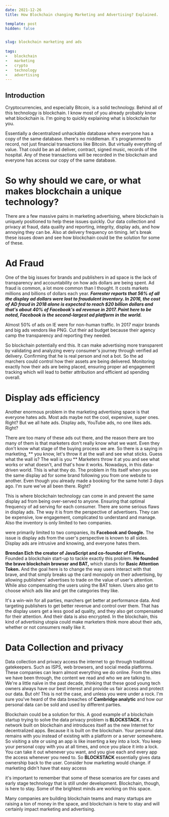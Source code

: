 ```yaml
---
date: 2021-12-26
title: How Blockchain changing Marketing and Advertising? Explained.

template: post
hidden: false


slug: blockchain marketing and ads
  
tags:
-   blockchain
-   marketing
-   crypto
-   technology
-   advertising
---
```

<!-- more -->


<!-- more -->


## Introduction

Cryptocurrencies, and especially Bitcoin, is a solid technology. Behind all of this technology is blockchain. I know most of you already probably know what blockchain is. I'm going to quickly explaining what is blockchain for you. 

Essentially a decentralized unhackable database where everyone has a copy of the same database. there's no middleman. it's programmed to record, not just financial transactions like Bitcoin. But virtually everything of value. That could be an ad deliver, contract, signed music, records of the hospital. Any of these transactions will be recorded in the blockchain and everyone has access our copy of the same database. 

# **So why should we care, or what makes blockchain a unique technology?**

There are a few massive pains in marketing advertising, where blockchain is uniquely positioned to help these issues quickly. Our data collection and privacy at fraud, data quality and reporting, integrity, display ads, and how annoying they can be. Also at delivery frequency on timing. 
let's break these issues down and see how blockchain could be the solution for some of these.

# **Ad Fraud**

One of the big issues for brands and publishers in ad space is the lack of transparency and accountability on how ads dollars are being spent. Ad fraud is common, a lot more common than I thought. It costs markets millions and billions of dollars each year. ***Forrester reports that 56% of all the display ad dollars were lost to fraudulent inventory. In 2016, the cost of AD fraud in 2018 alone is expected to reach $20 billion dollars and that's about 40% of Facebook's ad revenue in 2017. Point here to be noted, Facebook is the second-largest ad platform in the world.***

Almost 50% of ads on IE were for non-human traffic. In 2017 major brands and big ads vendors like PNG. Cut their ad budget because their agency camp the transparency and reporting they needed.

So blockchain potentially end this. It can make advertising more transparent by validating and analyzing every consumer's journey through verified ad delivery. Confirming that he is real person and not a bot. So the ad marchers could control how their assets are being delivered. Monitoring exactly how their ads are being placed, ensuring proper ad engagement tracking which will lead to better attribution and efficient ad spending overall.

# **Display ads efficiency**

Another enormous problem in the marketing advertising space is that everyone hates ads. Most ads maybe not the cool, expensive, super ones. Right? But we all hate ads. Display ads, YouTube ads, no one likes ads. Right?

There are too many of these ads out there, and the reason there are too many of them is that marketers don't really know what we want. Even they don't know what stage of the buying process we are. So there is a saying in marketing, ** you know, let's throw it at the wall and see what sticks. Guess what the wall is? The wall is you ** Marketers throw it at you and see what works or what doesn't, and that's how it works. Nowadays, in this data-driven world. This is what they do. The problem in fits itself when you see the same display ad for some brand following you from one website to another. Even though you already made a booking for the same hotel 3 days ago. I'm sure we've all been there. Right?

This is where blockchain technology can come in and prevent the same display ad from being over-served to anyone. Ensuring that optimal frequency of ad serving for each consumer. There are some serious flaws in display ads. The way it is from the perspective of advertisers. They can be expensive, low engagement, complicated to understand and manage. Also the inventory is only limited to two companies.

were primarily limited to two companies, its **Facebook and Google.** The issue is display ads from the user's perspective is known to all sides. Display ads are intrusive and knowing, and everyone hates them.

**Brendan Eich**  **the creator of JavaScript and co-founder of Firefox.** Founded a blockchain start-up to tackle exactly this problem. **He founded the brave blockchain browser and BAT,** which stands for **Basic Attention Token.** And the goal here is to change the way users interact with that brave, and that simply breaks up the card monopoly on their advertising, by allowing publishers' advertises to trade on the value of user's attention. While also compensating the users using the BAT token. Users also get to choose which ads like and get the categories they like.

It's a win-win for all parties, marchers get better at performance data. And targeting publishers to get better revenue and control over them. That has the display users get a less good ad quality, and they also get compensated for their attention. And their data is also encrypted. In the blockchain, this kind of advertising utopia could make marketers think more about their ads, whether or not consumers really like it.

# **Data Collection and privacy**

Data collection and privacy access the internet to go through traditional gatekeepers. Such as ISPS, web browsers, and social media platforms. These companies can learn almost everything we do online. From the sites we have been through, the content we read and who we are talking to. We're a little naïve in the past decade, thinking that these good young tech owners always have our best interest and provide us fair access and protect our data. But oh! This is not the case, and unless you were under a rock. I'm sure you've heard of the data breaches of **Cambridge analytic** and how our personal data can be sold and used by different parties.

Blockchain could be a solution for this. A good example of a blockchain startup trying to solve the data privacy problem is **BLOCKSTACK.** It's a network built on blockchain and introduces itself as the new Internet for decentralized apps. Because it is built on the blockchain. Your personal data remains with you instead of existing with a platform or a server somewhere. So visiting a site or using an app is like inserting a key into a lock. You keep your personal copy with you at all times, and once you place it into a lock. You can take it out whenever you want, and you give each and every app the access whenever you need to. So **BLOCKSTACK** essentially gives data ownership back to the user. Consider how marketing would change. if marketing didn't have that easy access

it's important to remember that some of these scenarios are for cases and early stage technology that is still under development. Blockchain, though, is here to stay. Some of the brightest minds are working on this space.

Many companies are building blockchain teams and many startups are raising a ton of money in the space, and blockchain is here to stay and will certainly impact marketing and advertising.